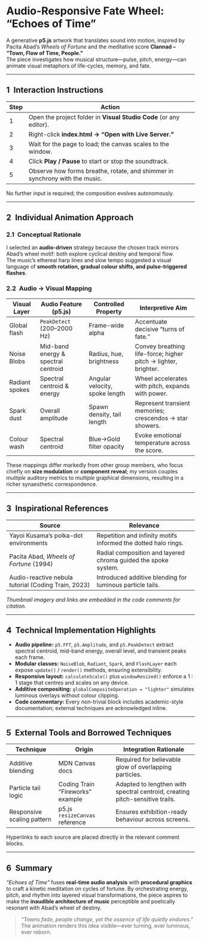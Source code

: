 # Audio-Responsive Fate Wheel: “Echoes of Time”

A generative **p5.js** artwork that translates sound into motion, inspired by  
Pacita Abad’s *Wheels of Fortune* and the meditative score **Clannad – “Town, Flow of Time, People.”**  
The piece investigates how musical structure—pulse, pitch, energy—can animate visual metaphors of life-cycles, memory, and fate.

---

## 1 Interaction Instructions
| Step | Action |
|------|--------|
| 1 | Open the project folder in **Visual Studio Code** (or any editor). |
| 2 | Right-click **index.html → “Open with Live Server.”** |
| 3 | Wait for the page to load; the canvas scales to the window. |
| 4 | Click **Play / Pause** to start or stop the soundtrack. |
| 5 | Observe how forms breathe, rotate, and shimmer in synchrony with the music. |

No further input is required; the composition evolves autonomously.

---

## 2 Individual Animation Approach

### 2.1 Conceptual Rationale  
I selected an **audio-driven** strategy because the chosen track mirrors Abad’s wheel motif: both explore cyclical destiny and temporal flow.  
The music’s ethereal harp lines and slow tempo suggested a visual language of **smooth rotation, gradual colour shifts, and pulse-triggered flashes**.

### 2.2 Audio → Visual Mapping

| Visual Layer | Audio Feature (p5.js) | Controlled Property | Interpretive Aim |
|--------------|-----------------------|---------------------|------------------|
| Global flash | `PeakDetect` (200–2000 Hz) | Frame-wide alpha | Accentuate decisive “turns of fate.” |
| Noise Blobs  | Mid-band energy & spectral centroid | Radius, hue, brightness | Convey breathing life-force; higher pitch → lighter, brighter. |
| Radiant spokes | Spectral centroid & energy | Angular velocity, spoke length | Wheel accelerates with pitch, expands with power. |
| Spark dust | Overall amplitude | Spawn density, tail length | Represent transient memories; crescendos → star showers. |
| Colour wash | Spectral centroid | Blue→Gold filter opacity | Evoke emotional temperature across the score. |

These mappings differ markedly from other group members, who focus chiefly on **size modulation** or **component reveal**; my version couples *multiple* auditory metrics to *multiple* graphical dimensions, resulting in a richer synaesthetic correspondence.

---

## 3 Inspirational References
| Source | Relevance |
|--------|-----------|
| Yayoi Kusama’s polka-dot environments | Repetition and infinity motifs informed the dotted halo rings. |
| Pacita Abad, *Wheels of Fortune* (1994) | Radial composition and layered chroma guided the spoke system. |
| Audio-reactive nebula tutorial (Coding Train, 2023) | Introduced additive blending for luminous particle tails. |

*Thumbnail imagery and links are embedded in the code comments for citation.*

---

## 4 Technical Implementation Highlights

* **Audio pipeline:** `p5.FFT`, `p5.Amplitude`, and `p5.PeakDetect` extract spectral centroid, mid-band energy, overall level, and transient peaks each frame.  
* **Modular classes:** `NoiseBlob`, `Radiant`, `Spark`, and `FlashLayer` each expose `update()` / `render()` methods, ensuring extensibility.  
* **Responsive layout:** `calculateScale()` plus `windowResized()` enforce a 1 : 1 stage that centres and scales on any device.  
* **Additive compositing:** `globalCompositeOperation = "lighter"` simulates luminous overlays without colour clipping.  
* **Code commentary:** Every non-trivial block includes academic-style documentation; external techniques are acknowledged inline.

---

## 5 External Tools and Borrowed Techniques
| Technique | Origin | Integration Rationale |
|-----------|--------|-----------------------|
| Additive blending | MDN Canvas docs | Required for believable glow of overlapping particles. |
| Particle tail logic | Coding Train “Fireworks” example | Adapted to lengthen with spectral centroid, creating pitch-sensitive trails. |
| Responsive scaling pattern | p5.js `resizeCanvas` reference | Ensures exhibition-ready behaviour across screens. |

Hyperlinks to each source are placed directly in the relevant comment blocks.

---

## 6 Summary
*“Echoes of Time”* fuses **real-time audio analysis** with **procedural graphics** to craft a kinetic meditation on cycles of fortune. By orchestrating energy, pitch, and rhythm into layered visual transformations, the piece aspires to make the **inaudible architecture of music** perceptible and poetically resonant with Abad’s wheel of destiny.

> *“Towns fade, people change, yet the essence of life quietly endures.”*  
> The animation renders this idea visible—ever turning, ever luminous, ever reborn.
